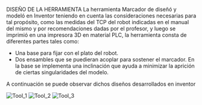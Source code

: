 DISEÑO DE LA HERRAMIENTA
La herramienta Marcador de diseñó y modeló en Inventor teniendo en cuenta las consideraciones necesarias para tal propósito, como las medidas del TCP del robot indicadas en el manual del mismo y por recomendaciones dadas por el profesor, y luego se imprimió en una impresora 3D en material PLC, la herramienta consta de diferentes partes tales como: 
- Una base para fijar con el plato del robot.
- Dos ensambles que se puedieran acoplar para sostener el marcador.
En la base se implementa una inclinación que ayuda a minimizar la aprición de ciertas singularidades del modelo.

A continuación se puede observar dichos diseños desarrollados en inventor

![Tool_1](https://github.com/SaraC27/Laboratorios_Robotica/assets/49196938/d8682088-e886-4fc3-985f-f57ba3b430ec)
![Tool_2](https://github.com/SaraC27/Laboratorios_Robotica/assets/49196938/a34c9b3b-61c5-42dd-b5cb-f1b79e078803)
![Tool_3](https://github.com/SaraC27/Laboratorios_Robotica/assets/49196938/10028122-7fc2-4645-98de-cee11080837f)
